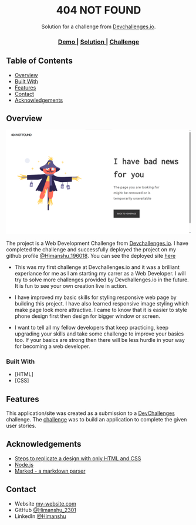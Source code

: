 <!-- Please update value in the {}  -->

<h1 align="center">404 NOT FOUND</h1>

<div align="center">
   Solution for a challenge from  <a href="http://devchallenges.io" target="_blank">Devchallenges.io</a>.
</div>

<div align="center">
  <h3>
    <a href="https://https://himanshu-196018.github.io/404_Page_Not_Found/">
      Demo
    </a>
    <span> | </span>
    <a href="https://github.com/Himanshu-196018/404_Page_Not_Found">
      Solution
    </a>
    <span> | </span>
    <a href="https://devchallenges.io/challenges/wBunSb7FPrIepJZAg0sY">
      Challenge
    </a>
  </h3>
</div>

<!-- TABLE OF CONTENTS -->

## Table of Contents

- [Overview](#overview)
- [Built With](#built-with)
- [Features](#features)
- [Contact](#contact)
- [Acknowledgements](#acknowledgements)

<!-- OVERVIEW -->

## Overview

![screenshot](/deployedPage.png)

The project is a Web Development Challenge from <a href="http://devchallenges.io" target="_blank">Devchallenges.io</a>.
I have completed the challenge and successfully deployed the project on my github profile <a href="http://himanshu-196018.github.io" target="_blank">@Himanshu_196018</a>.
You can see the deployed site <a href="" target="_blank">here</a>

- This was my first challenge at Devchallenges.io and it was a brilliant experiance for me as I am starting my carrer as a Web Developer. I will try to solve more challenges provided by Devchallenges.io in the future. It is fun to see your own creation live in action.

- I have improved my basic skills for styling responsive web page by building this project. I have also learned responsive image styling which make page look more attractive. I came to know that it is easier to style phone design first then design for bigger window or screen. 

- I want to tell all my fellow developers that keep practicing, keep upgrading your skills and take some challenge to improve your basics too. If your basics are strong then there will be less hurdle in your way for becoming a web developer.

### Built With

<!-- This section should list any major frameworks that you built your project using. Here are a few examples.-->
- [HTML]
- [CSS]

## Features

<!-- List the features of your application or follow the template. Don't share the figma file here :) -->

This application/site was created as a submission to a [DevChallenges](https://devchallenges.io/challenges) challenge. The [challenge](https://devchallenges.io/challenges/wBunSb7FPrIepJZAg0sY) was to build an application to complete the given user stories.


## Acknowledgements

<!-- This section should list any articles or add-ons/plugins that helps you to complete the project. This is optional but it will help you in the future. For exmpale -->

- [Steps to replicate a design with only HTML and CSS](https://devchallenges-blogs.web.app/how-to-replicate-design/)
- [Node.js](https://nodejs.org/)
- [Marked - a markdown parser](https://github.com/chjj/marked)

## Contact

- Website [my-website.com](https://{your-web-site-link})
- GitHub [@Himanshu_2301](https://github.com/Himanshu_196018)
- LinkedIn [@Himanshu](https://www.linkedin.com/in/himanshu-kumar-2b7993167)